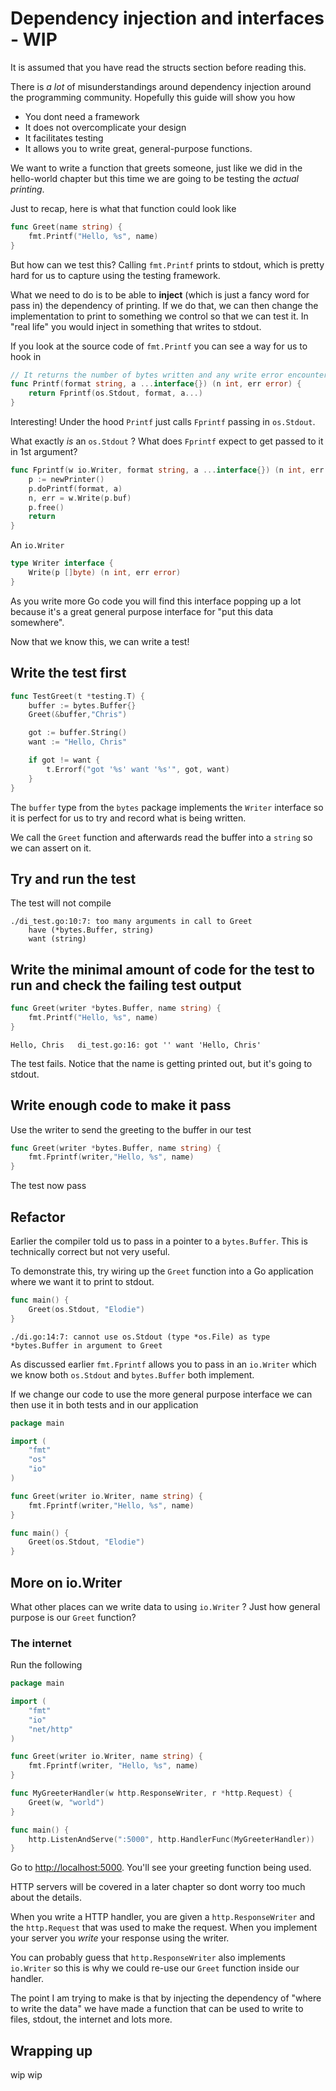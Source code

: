# Dependency injection and interfaces - WIP

It is assumed that you have read the structs section before reading this.

There is _a lot_ of misunderstandings around dependency injection around the programming community. Hopefully this guide will show you how

- You dont need a framework
- It does not overcomplicate your design
- It facilitates testing
- It allows you to write great, general-purpose functions. 


We want to write a function that greets someone, just like we did in the hello-world chapter but this time we are going to be testing the _actual printing_. 

Just to recap, here is what that function could look like

```go
func Greet(name string) {
	fmt.Printf("Hello, %s", name)
}
```

But how can we test this? Calling `fmt.Printf` prints to stdout, which is pretty hard for us to capture using the testing framework. 

What we need to do is to be able to **inject** (which is just a fancy word for pass in) the dependency of printing. If we do that, we can then change the implementation to print to something we control so that we can test it. In "real life" you would inject in something that writes to stdout.  

If you look at the source code of `fmt.Printf` you can see a way for us to hook in

```go
// It returns the number of bytes written and any write error encountered.
func Printf(format string, a ...interface{}) (n int, err error) {
	return Fprintf(os.Stdout, format, a...)
}
```

Interesting! Under the hood `Printf` just calls `Fprintf` passing in `os.Stdout`.

What exactly _is_ an `os.Stdout` ? What does `Fprintf` expect to get passed to it in 1st argument?

```go
func Fprintf(w io.Writer, format string, a ...interface{}) (n int, err error) {
	p := newPrinter()
	p.doPrintf(format, a)
	n, err = w.Write(p.buf)
	p.free()
	return
}
```

An `io.Writer`

```go
type Writer interface {
	Write(p []byte) (n int, err error)
}
```

As you write more Go code you will find this interface popping up a lot because it's a great general purpose interface for "put this data somewhere".

Now that we know this, we can write a test!

## Write the test first

```go
func TestGreet(t *testing.T) {
	buffer := bytes.Buffer{}
	Greet(&buffer,"Chris")

	got := buffer.String()
	want := "Hello, Chris"

	if got != want {
		t.Errorf("got '%s' want '%s'", got, want)
	}
}
```

The `buffer` type from the `bytes` package implements the `Writer` interface so it is perfect for us to try and record what is being written.

We call the `Greet` function and afterwards read the buffer into a `string` so we can assert on it.

## Try and run the test

The test will not compile

```
./di_test.go:10:7: too many arguments in call to Greet
	have (*bytes.Buffer, string)
	want (string)
```

## Write the minimal amount of code for the test to run and check the failing test output

```go
func Greet(writer *bytes.Buffer, name string) {
	fmt.Printf("Hello, %s", name)
}
```

`Hello, Chris	di_test.go:16: got '' want 'Hello, Chris'`

The test fails. Notice that the name is getting printed out, but it's going to stdout.

## Write enough code to make it pass

Use the writer to send the greeting to the buffer in our test

```go
func Greet(writer *bytes.Buffer, name string) {
	fmt.Fprintf(writer,"Hello, %s", name)
}
```

The test now pass

## Refactor

Earlier the compiler told us to pass in a pointer to a `bytes.Buffer`. This is technically correct but not very useful. 

To demonstrate this, try wiring up the `Greet` function into a Go application where we want it to print to stdout.

```go
func main() {
	Greet(os.Stdout, "Elodie")
}
```

`./di.go:14:7: cannot use os.Stdout (type *os.File) as type *bytes.Buffer in argument to Greet`

As discussed earlier `fmt.Fprintf` allows you to pass in an `io.Writer` which we know both `os.Stdout` and `bytes.Buffer` both implement.

If we change our code to use the more general purpose interface we can then use it in both tests and in our application

```go
package main

import (
	"fmt"
	"os"
	"io"
)

func Greet(writer io.Writer, name string) {
	fmt.Fprintf(writer,"Hello, %s", name)
}

func main() {
	Greet(os.Stdout, "Elodie")
}
```

## More on io.Writer

What other places can we write data to using `io.Writer` ? Just how general purpose is our `Greet` function?

### The internet

Run the following

```go
package main

import (
	"fmt"
	"io"
	"net/http"
)

func Greet(writer io.Writer, name string) {
	fmt.Fprintf(writer, "Hello, %s", name)
}

func MyGreeterHandler(w http.ResponseWriter, r *http.Request) {
	Greet(w, "world")
}

func main() {
	http.ListenAndServe(":5000", http.HandlerFunc(MyGreeterHandler))
}
```

Go to [http://localhost:5000](http://localhost:5000). You'll see your greeting function being used. 

HTTP servers will be covered in a later chapter so dont worry too much about the details. 

When you write a HTTP handler, you are given a `http.ResponseWriter` and the `http.Request` that was used to make the request. When you implement your server you _write_ your response using the writer. 

You can probably guess that `http.ResponseWriter` also implements `io.Writer` so this is why we could re-use our `Greet` function inside our handler.

The point I am trying to make is that by injecting the dependency of "where to write the data" we have made a function that can be used to write to files, stdout, the internet and lots more. 

## Wrapping up 

wip wip

